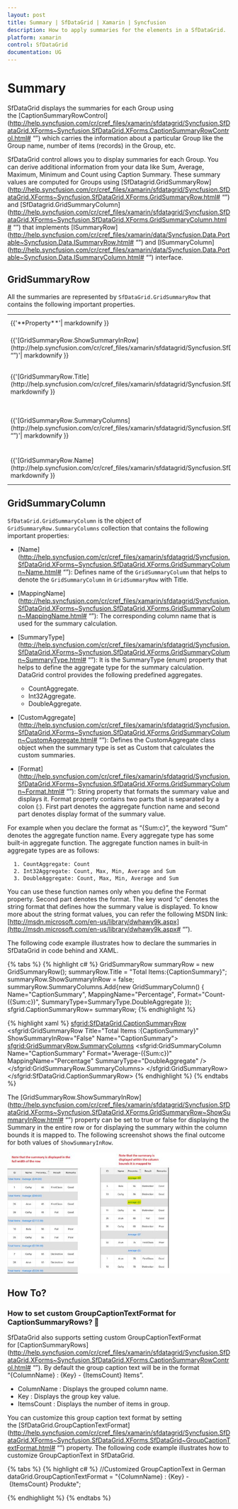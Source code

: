 ```yaml
---
layout: post
title: Summary | SfDataGrid | Xamarin | Syncfusion
description: How to apply summaries for the elements in a SfDataGrid.
platform: xamarin
control: SfDataGrid
documentation: UG
---
```


# Summary

SfDataGrid displays the summaries for each Group using the [CaptionSummaryRowControl](http://help.syncfusion.com/cr/cref_files/xamarin/sfdatagrid/Syncfusion.SfDataGrid.XForms~Syncfusion.SfDataGrid.XForms.CaptionSummaryRowControl.html#  “”) which carries the information about a particular Group like the Group name, number of items (records) in the Group, etc.

SfDataGrid control allows you to display summaries for each Group. You can derive additional information from your data like Sum, Average, Maximum, Minimum and Count using Caption Summary. These summary values are computed for Groups using [SfDatagrid.GridSummaryRow](http://help.syncfusion.com/cr/cref_files/xamarin/sfdatagrid/Syncfusion.SfDataGrid.XForms~Syncfusion.SfDataGrid.XForms.GridSummaryRow.html#  “”) and [SfDatagrid.GridSummaryColumn](http://help.syncfusion.com/cr/cref_files/xamarin/sfdatagrid/Syncfusion.SfDataGrid.XForms~Syncfusion.SfDataGrid.XForms.GridSummaryColumn.html#  “”) that implements [ISummaryRow](http://help.syncfusion.com/cr/cref_files/xamarin/data/Syncfusion.Data.Portable~Syncfusion.Data.ISummaryRow.html#  “”) and [ISummaryColumn](http://help.syncfusion.com/cr/cref_files/xamarin/data/Syncfusion.Data.Portable~Syncfusion.Data.ISummaryColumn.html#  “”) interface.

## GridSummaryRow

All the summaries are represented by `SfDataGrid.GridSummaryRow` that contains the following important properties.
<table>
<tr>
<td>
{{'**Property**'| markdownify }}
</td>
<td>
{{'**Type**'| markdownify }}
</td>
<td>
{{'**Description**'| markdownify }}
</td>
<td>
{{'**Default Value**'| markdownify }}
</td>
</tr>
<tr>
<td>
{{'[GridSummaryRow.ShowSummaryInRow](http://help.syncfusion.com/cr/cref_files/xamarin/sfdatagrid/Syncfusion.SfDataGrid.XForms~Syncfusion.SfDataGrid.XForms.GridSummaryRow~ShowSummaryInRow.html# “”)'| markdownify }}
</td>
<td>
bool
</td>
<td>
Indicates whether the summary value is displayed in specific column or row.
</td>
<td>
True
</td>
</tr>
<tr>
<td>
{{'[GridSummaryRow.Title](http://help.syncfusion.com/cr/cref_files/xamarin/sfdatagrid/Syncfusion.SfDataGrid.XForms~Syncfusion.SfDataGrid.XForms.GridSummaryRow~Title.html# “”)'| markdownify }}
</td>
<td>
string
</td>
<td>
Displays summary with title (with Statement) while ShowSummaryInRow is set to ‘true’.
</td>
<td>
null
</td>
</tr>
<tr>
<td>
{{'[GridSummaryRow.SummaryColumns](http://help.syncfusion.com/cr/cref_files/xamarin/sfdatagrid/Syncfusion.SfDataGrid.XForms~Syncfusion.SfDataGrid.XForms.GridSummaryRow~SummaryColumns.html# “”)'| markdownify }}
</td>
<td>
ObservableCollection&lt;ISummaryColumn&gt;
</td>
<td>
Gets or sets a value that stores the collection of GridSummaryColumns to calculate the summaries.
</td>
<td>
new ObservableCollection&lt;ISummaryColumn&gt; ()
</td>
</tr>
<tr>
<td>
{{'[GridSummaryRow.Name](http://help.syncfusion.com/cr/cref_files/xamarin/sfdatagrid/Syncfusion.SfDataGrid.XForms~Syncfusion.SfDataGrid.XForms.GridSummaryRow~Name.html# “”)'| markdownify }}
</td>
<td>
string
</td>
<td>
Gets or sets a value that indicates the name of GridSummaryRow.
</td>
<td>
null
</td>
</tr>
</table>

## GridSummaryColumn

`SfDataGrid.GridSummaryColumn` is the object of `GridSummaryRow.SummaryColumns` collection that contains the following important properties:

* [Name](http://help.syncfusion.com/cr/cref_files/xamarin/sfdatagrid/Syncfusion.SfDataGrid.XForms~Syncfusion.SfDataGrid.XForms.GridSummaryColumn~Name.html#  “”): Defines name of the `GridSummaryColumn` that helps to denote the `GridSummaryColumn` in `GridSummaryRow` with Title.
* [MappingName](http://help.syncfusion.com/cr/cref_files/xamarin/sfdatagrid/Syncfusion.SfDataGrid.XForms~Syncfusion.SfDataGrid.XForms.GridSummaryColumn~MappingName.html#  “”): The corresponding column name that is used for the summary calculation.
* [SummaryType](http://help.syncfusion.com/cr/cref_files/xamarin/sfdatagrid/Syncfusion.SfDataGrid.XForms~Syncfusion.SfDataGrid.XForms.GridSummaryColumn~SummaryType.html#  “”): It is the SummaryType (enum) property that helps to define the aggregate type for the summary calculation. DataGrid control provides the following predefined aggregates.

  * CountAggregate.
  * Int32Aggregate.
  * DoubleAggregate.

* [CustomAggregate](http://help.syncfusion.com/cr/cref_files/xamarin/sfdatagrid/Syncfusion.SfDataGrid.XForms~Syncfusion.SfDataGrid.XForms.GridSummaryColumn~CustomAggregate.html#  “”): Defines the CustomAggregate class object when the summary type is set as Custom that calculates the custom summaries.
* [Format](http://help.syncfusion.com/cr/cref_files/xamarin/sfdatagrid/Syncfusion.SfDataGrid.XForms~Syncfusion.SfDataGrid.XForms.GridSummaryColumn~Format.html#  “”): String property that formats the summary value and displays it. Format property contains two parts that is separated by a colon (:). First part denotes the aggregate function name and second part denotes display format of the summary value.

For example when you declare the format as “{Sum:c}”, the keyword “Sum” denotes the aggregate function name. Every aggregate type has some built-in aggregate function. The aggregate function names in built-in aggregate types are as follows:

      1. CountAggregate: Count
      2. Int32Aggregate: Count, Max, Min, Average and Sum
      3. DoubleAggregate: Count, Max, Min, Average and Sum

You can use these function names only when you define the Format property.
Second part denotes the format. The key word “c” denotes the string format that defines how the summary value is displayed.
To know more about the string format values, you can refer the following MSDN link: [http://msdn.microsoft.com/en-us/library/dwhawy9k.aspx](http://msdn.microsoft.com/en-us/library/dwhawy9k.aspx#  “”).

The following code example illustrates how to declare the summaries in SfDataGrid in code behind and XAML.

{% tabs %}
{% highlight c# %}
GridSummaryRow summaryRow = new GridSummaryRow();
summaryRow.Title = "Total Items:{CaptionSummary}";
summaryRow.ShowSummaryInRow = false;
summaryRow.SummaryColumns.Add{new GridSummaryColumn()
{
    Name="CaptionSummary",
    MappingName="Percentage",
    Format="Count-({Sum:c})",
    SummaryType=SummaryType.DoubleAggregate
});
sfgrid.CaptionSummaryRow= summaryRow;
{% endhighlight %}

{% highlight xaml %}
<sfgrid:SfDataGrid.CaptionSummaryRow>
   <sfgrid:GridSummaryRow Title="Total Items :{CaptionSummary}" 
                          ShowSummaryInRow="False" 
                          Name="CaptionSummary">
      <sfgrid:GridSummaryRow.SummaryColumns>
         <sfgrid:GridSummaryColumn Name="CaptionSummary"
                                   Format="Average-({Sum:c})"
                                   MappingName="Percentage"
                                   SummaryType="DoubleAggregate" />
      </sfgrid:GridSummaryRow.SummaryColumns>
   </sfgrid:GridSummaryRow>
</sfgrid:SfDataGrid.CaptionSummaryRow>
{% endhighlight %}
{% endtabs %}

The [GridSummaryRow.ShowSummaryInRow](http://help.syncfusion.com/cr/cref_files/xamarin/sfdatagrid/Syncfusion.SfDataGrid.XForms~Syncfusion.SfDataGrid.XForms.GridSummaryRow~ShowSummaryInRow.html#  “”) property can be set to true or false for displaying the Summary in the entire row or for displaying the summary within the column bounds it is mapped to. The following screenshot shows the final outcome for both values of `ShowSummaryInRow`.

![](SfDataGrid_images/Summary_img1.jpeg)

## How To?

### How to set custom GroupCaptionTextFormat for CaptionSummaryRows? 

SfDataGrid also supports setting custom GroupCaptionTextFormat for [CaptionSummaryRows](http://help.syncfusion.com/cr/cref_files/xamarin/sfdatagrid/Syncfusion.SfDataGrid.XForms~Syncfusion.SfDataGrid.XForms.CaptionSummaryRowControl.html#  “”). By default the group caption text will be in the format “{ColumnName} : {Key} - {ItemsCount} Items”.

* ColumnName : Displays the grouped column name.
* Key : Displays the group key value.
* ItemsCount : Displays the number of items in group.

You can customize this group caption text format by setting the [SfDataGrid.GroupCaptionTextFormat](http://help.syncfusion.com/cr/cref_files/xamarin/sfdatagrid/Syncfusion.SfDataGrid.XForms~Syncfusion.SfDataGrid.XForms.SfDataGrid~GroupCaptionTextFormat.html#  “”) property. The following code example illustrates how to customize GroupCaptionText in SfDataGrid.

{% tabs %}
{% highlight c# %}
//Customized GroupCaptionText in German 
dataGrid.GroupCaptionTextFormat = "{ColumnName} : {Key} - {ItemsCount} Produkte";

{% endhighlight %}
{% endtabs %}
